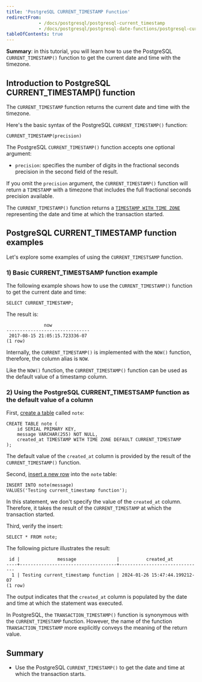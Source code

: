 ```yaml
---
title: 'PostgreSQL CURRENT_TIMESTAMP Function'
redirectFrom:
            - /docs/postgresql/postgresql-current_timestamp 
            - /docs/postgresql/postgresql-date-functions/postgresql-current_timestamp
tableOfContents: true
---
```


**Summary**: in this tutorial, you will learn how to use the PostgreSQL `CURRENT_TIMESTAMP()` function to get the current date and time with the timezone.

## Introduction to PostgreSQL CURRENT_TIMESTAMP() function

The `CURRENT_TIMESTAMP` function returns the current date and time with the timezone.

Here's the basic syntax of the PostgreSQL `CURRENT_TIMESTAMP()` function:

```
CURRENT_TIMESTAMP(precision)
```

The PostgreSQL `CURRENT_TIMESTAMP()` function accepts one optional argument:

- `precision`: specifies the number of digits in the fractional seconds precision in the second field of the result.

If you omit the `precision` argument, the `CURRENT_TIMESTAMP()` function will return a `TIMESTAMP` with a timezone that includes the full fractional seconds precision available.

The `CURRENT_TIMESTAMP()` function returns a [`TIMESTAMP WITH TIME ZONE`](/docs/postgresql/postgresql-timestamp) representing the date and time at which the transaction started.

## PostgreSQL CURRENT_TIMESTAMP function examples

Let's explore some examples of using the `CURRENT_TIMESTSAMP` function.

### 1) Basic CURRENT_TIMESTSAMP function example

The following example shows how to use the `CURRENT_TIMESTAMP()` function to get the current date and time:

```
SELECT CURRENT_TIMESTAMP;
```

The result is:

```
              now
-------------------------------
 2017-08-15 21:05:15.723336-07
(1 row)
```

Internally, the `CURRENT_TIMESTAMP()` is implemented with the `NOW()` function, therefore, the column alias is `NOW`.

Like the `NOW()` function, the `CURRENT_TIMESTAMP()` function can be used as the default value of a timestamp column.

### 2) Using the PostgreSQL CURRENT_TIMESTSAMP function as the default value of a column

First, [create a table](/docs/postgresql/postgresql-create-table) called `note`:

```
CREATE TABLE note (
    id SERIAL PRIMARY KEY,
    message VARCHAR(255) NOT NULL,
    created_at TIMESTAMP WITH TIME ZONE DEFAULT CURRENT_TIMESTAMP
);
```

The default value of the `created_at` column is provided by the result of the `CURRENT_TIMESTAMP()` function.

Second, [insert a new row](/docs/postgresql/postgresql-insert) into the `note` table:

```
INSERT INTO note(message)
VALUES('Testing current_timestamp function');
```

In this statement, we don't specify the value of the `created_at` column. Therefore, it takes the result of the `CURRENT_TIMESTAMP` at which the transaction started.

Third, verify the insert:

```
SELECT * FROM note;
```

The following picture illustrates the result:

```
 id |              message               |          created_at
----+------------------------------------+-------------------------------
  1 | Testing current_timestamp function | 2024-01-26 15:47:44.199212-07
(1 row)
```

The output indicates that the `created_at` column is populated by the date and time at which the statement was executed.

In PostgreSQL, the `TRANSACTION_TIMESTAMP()` function is synonymous with the `CURRENT_TIMESTAMP` function. However, the name of the function `TRANSACTION_TIMESTAMP` more explicitly conveys the meaning of the return value.

## Summary

- Use the PostgreSQL `CURRENT_TIMESTAMP()` to get the date and time at which the transaction starts.
